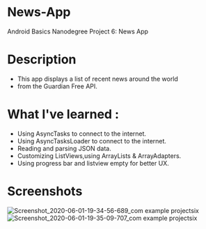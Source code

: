 # News-App
Android Basics Nanodegree Project 6: News App
# Description
 - This app displays a list of recent news around the world
 - from the Guardian Free API.
# What I've learned :
- Using AsyncTasks to connect to the internet.
- Using AsyncTasksLoader to connect to the internet.
- Reading and parsing JSON data.
- Customizing ListViews,using ArrayLists & ArrayAdapters.
- Using progress bar and listview empty for better UX.
# Screenshots
![Screenshot_2020-06-01-19-34-56-689_com example projectsix](https://user-images.githubusercontent.com/65824232/83417302-8802c800-a43f-11ea-8f36-c60eaac2aa13.jpg)
![Screenshot_2020-06-01-19-35-09-707_com example projectsix](https://user-images.githubusercontent.com/65824232/83417365-9b159800-a43f-11ea-932d-1ac7ce1e4bb2.jpg)


